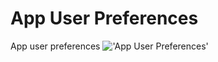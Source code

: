 # App User Preferences

App user preferences
!['App User Preferences'](https://raw.githubusercontent.com/chaicopadillag/user-preferences-flutter-app/main/screenshot.gif)
